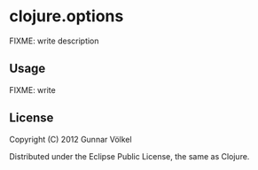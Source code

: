 # clojure.options


FIXME: write description

## Usage

FIXME: write

## License

Copyright (C) 2012 Gunnar Völkel

Distributed under the Eclipse Public License, the same as Clojure.
